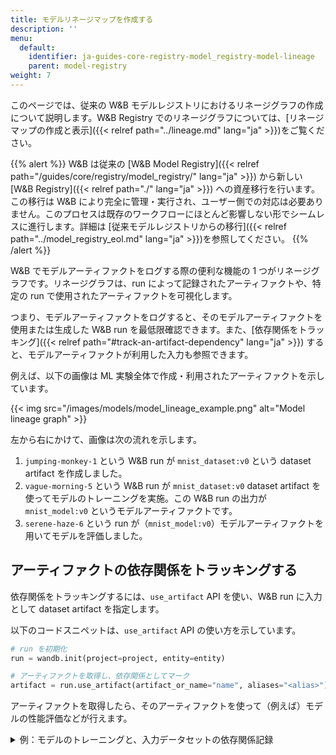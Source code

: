 ```yaml
---
title: モデルリネージマップを作成する
description: ''
menu:
  default:
    identifier: ja-guides-core-registry-model_registry-model-lineage
    parent: model-registry
weight: 7
---
```


このページでは、従来の W&B モデルレジストリにおけるリネージグラフの作成について説明します。W&B Registry でのリネージグラフについては、[リネージマップの作成と表示]({{< relref path="../lineage.md" lang="ja" >}})をご覧ください。

{{% alert %}}
W&B は従来の [W&B Model Registry]({{< relref path="/guides/core/registry/model_registry/" lang="ja" >}}) から新しい [W&B Registry]({{< relref path="./" lang="ja" >}}) への資産移行を行います。この移行は W&B により完全に管理・実行され、ユーザー側での対応は必要ありません。このプロセスは既存のワークフローにほとんど影響しない形でシームレスに進行します。詳細は [従来モデルレジストリからの移行]({{< relref path="../model_registry_eol.md" lang="ja" >}})を参照してください。
{{% /alert %}}

W&B でモデルアーティファクトをログする際の便利な機能の 1 つがリネージグラフです。リネージグラフは、run によって記録されたアーティファクトや、特定の run で使用されたアーティファクトを可視化します。

つまり、モデルアーティファクトをログすると、そのモデルアーティファクトを使用または生成した W&B run を最低限確認できます。また、[依存関係をトラッキング]({{< relref path="#track-an-artifact-dependency" lang="ja" >}}) すると、モデルアーティファクトが利用した入力も参照できます。

例えば、以下の画像は ML 実験全体で作成・利用されたアーティファクトを示しています。

{{< img src="/images/models/model_lineage_example.png" alt="Model lineage graph" >}}

左から右にかけて、画像は次の流れを示します。
1. `jumping-monkey-1` という W&B run が `mnist_dataset:v0` という dataset artifact を作成しました。
2. `vague-morning-5` という W&B run が `mnist_dataset:v0` dataset artifact を使ってモデルのトレーニングを実施。この W&B run の出力が `mnist_model:v0` というモデルアーティファクトです。
3. `serene-haze-6` という run が（`mnist_model:v0`）モデルアーティファクトを用いてモデルを評価しました。

## アーティファクトの依存関係をトラッキングする

依存関係をトラッキングするには、`use_artifact` API を使い、W&B run に入力として dataset artifact を指定します。

以下のコードスニペットは、`use_artifact` API の使い方を示しています。

```python
# run を初期化
run = wandb.init(project=project, entity=entity)

# アーティファクトを取得し、依存関係としてマーク
artifact = run.use_artifact(artifact_or_name="name", aliases="<alias>")
```

アーティファクトを取得したら、そのアーティファクトを使って（例えば）モデルの性能評価などが行えます。

<details>

<summary>例：モデルのトレーニングと、入力データセットの依存関係記録</summary>

```python
job_type = "train_model"

config = {
    "optimizer": "adam",  # オプティマイザー
    "batch_size": 128,    # バッチサイズ
    "epochs": 5,          # エポック数
    "validation_split": 0.1, # 検証用分割率
}

run = wandb.init(project=project, job_type=job_type, config=config)

version = "latest"
name = "{}:{}".format("{}_dataset".format(model_use_case_id), version)

artifact = run.use_artifact(name)

train_table = artifact.get("train_table")
x_train = train_table.get_column("x_train", convert_to="numpy")
y_train = train_table.get_column("y_train", convert_to="numpy")

# config 辞書から値を変数に格納し、使いやすくする
num_classes = 10
input_shape = (28, 28, 1)
loss = "categorical_crossentropy"
optimizer = run.config["optimizer"]
metrics = ["accuracy"]
batch_size = run.config["batch_size"]
epochs = run.config["epochs"]
validation_split = run.config["validation_split"]

# モデルのアーキテクチャーを作成
model = keras.Sequential(
    [
        layers.Input(shape=input_shape),
        layers.Conv2D(32, kernel_size=(3, 3), activation="relu"),
        layers.MaxPooling2D(pool_size=(2, 2)),
        layers.Conv2D(64, kernel_size=(3, 3), activation="relu"),
        layers.MaxPooling2D(pool_size=(2, 2)),
        layers.Flatten(),
        layers.Dropout(0.5),
        layers.Dense(num_classes, activation="softmax"),
    ]
)
model.compile(loss=loss, optimizer=optimizer, metrics=metrics)

# トレーニングデータのラベルを生成
y_train = keras.utils.to_categorical(y_train, num_classes)

# トレーニングセットとテストセットを作成
x_t, x_v, y_t, y_v = train_test_split(x_train, y_train, test_size=0.33)

# モデルをトレーニング
model.fit(
    x=x_t,
    y=y_t,
    batch_size=batch_size,
    epochs=epochs,
    validation_data=(x_v, y_v),
    callbacks=[WandbCallback(log_weights=True, log_evaluation=True)],
)

# モデルをローカルに保存
path = "model.h5"
model.save(path)

path = "./model.h5"
registered_model_name = "MNIST-dev"
name = "mnist_model"

run.link_model(path=path, registered_model_name=registered_model_name, name=name)
run.finish()
```

</details>